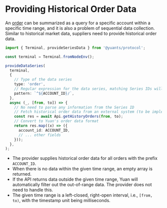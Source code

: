 # Providing Historical Order Data

An [order](../basics/what-is-order) can be summarized as a query for a specific account within a specific time range, and it is also a problem of sequential data collection. Similar to historical market data, suppliers need to provide historical order data.

```ts
import { Terminal, provideSeriesData } from '@yuants/protocol';

const terminal = Terminal.fromNodeEnv();

provideDataSeries(
  terminal,
  {
    // Type of the data series
    type: 'order',
    // Regular expression for the data series, matching Series IDs will be passed to the callback function
    pattern: `^${ACCOUNT_ID}/`,
  },
  async (_, [from, to]) => {
    // No need to parse any information from the Series ID
    // Fetch historical order data from an external system (to be implemented by the user)
    const res = await Api.getHistoryOrders(from, to);
    // Convert to Yuan's order data format
    return res.map((x) => ({
      account_id: ACCOUNT_ID,
      // ... other fields
    }));
  },
);
```

- The provider supplies historical order data for all orders with the prefix `ACCOUNT_ID`.
- When there is no data within the given time range, an empty array is returned.
- If the API returns data outside the given time range, Yuan will automatically filter out the out-of-range data. The provider does not need to handle this.
- The given time range is a left-closed, right-open interval, i.e., `[from, to)`, with the timestamp unit being milliseconds.
